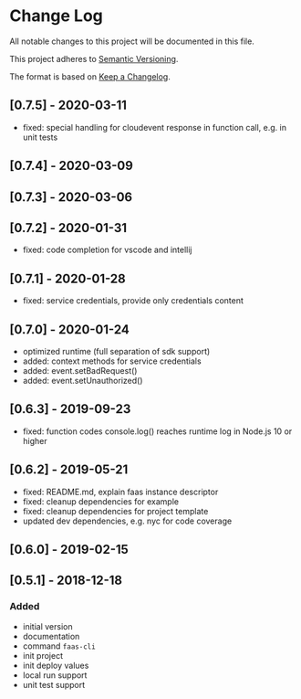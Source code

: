 # Change Log

All notable changes to this project will be documented in this file.

This project adheres to [Semantic Versioning](http://semver.org/).

The format is based on [Keep a Changelog](http://keepachangelog.com/).

## [0.7.5] - 2020-03-11

- fixed: special handling for cloudevent response in function call, e.g. in unit tests
## [0.7.4] - 2020-03-09

## [0.7.3] - 2020-03-06

## [0.7.2] - 2020-01-31

- fixed: code completion for vscode and intellij

## [0.7.1] - 2020-01-28

- fixed: service credentials, provide only credentials content

## [0.7.0] - 2020-01-24

- optimized runtime (full separation of sdk support)
- added: context methods for service credentials
- added: event.setBadRequest()
- added: event.setUnauthorized()

## [0.6.3] - 2019-09-23

- fixed: function codes console.log() reaches runtime log in Node.js 10 or higher

## [0.6.2] - 2019-05-21

- fixed: README.md, explain faas instance descriptor
- fixed: cleanup dependencies for example
- fixed: cleanup dependencies for project template
- updated dev dependencies, e.g. nyc for code coverage

## [0.6.0] - 2019-02-15

## [0.5.1] - 2018-12-18

### Added

- initial version
- documentation
- command `faas-cli`
- init project
- init deploy values
- local run support
- unit test support
